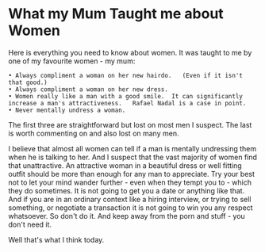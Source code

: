 What my Mum Taught me about Women
=================================

Here is everything you need to know about women.  It was taught to me by one of my favourite women - my mum:

	• Always compliment a woman on her new hairdo.   (Even if it isn't that good.)
	• Always compliment a woman on her new dress.
	• Women really like a man with a good smile.  It can significantly increase a man's attractiveness.   Rafael Nadal is a case in point.
	• Never mentally undress a woman.

The first three are straightforward but lost on most men I suspect.   The last is worth commenting on and also lost on many men.

I believe that almost all women can tell if a man is mentally undressing them when he is talking to her.   And I suspect that the vast majority of women find that unattractive.   An attractive woman in a beautiful dress or well fitting outfit should be more than enough for any man to appreciate.  Try your best not to let your mind wander further - even when they tempt you to - which they do sometimes.  It is not going to get you a date or anything like that.  And if you are in an ordinary context like a hiring interview, or trying to sell something, or negotiate a transaction it is not going to win you any respect whatsoever.   So don't do it.   And keep away from the porn and stuff - you don't need it.

Well that's what I think today.

